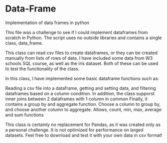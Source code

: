 # Data-Frame
Implementation of data frames in python

This file was a challenge to see if I could implement dataframes from scratch in Python.
The script uses no outside libraries and contains a single class, data_frame. 

This class can read csv files to create dataframes, or they can be created manually from lists of rows of data. 
I have included some data from W3 schools SQL course, as well as the iris dataset. Both of these can be used to test the funcitonality of the class. 

In this class, I have implemented some basic dataframe functions such as:

Reading a csv file into a dataframe, getting and setting data, and filtering dataframes based on a column condition.
In addition, the class supporst inner joins between 2 dataframes with 1 column in common 
Finally, it contains a group by and aggregate function. Choose a column to group by, and choose another column to aggregate. Allows, count, min, max, average and sum functions

This class is certainly no replacement for Pandas, as it was created only as a personal challenge. It is not optimized for performance on larged datasets. 
Feel free to download and test it with your own data in csv format!
